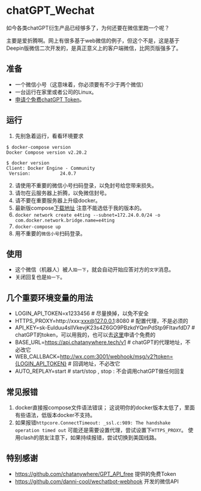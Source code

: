 # chatGPT_Wechat

如今各类chatGPT衍生产品已经够多了，为何还要在微信里跑一个呢？

主要是爱折腾啊。网上有很多基于web微信的例子，但这个不是，这是基于Deepin版微信二次开发的，是真正意义上的客户端微信，比网页版强多了。

## 准备
* 一个微信小号（这意味着，你必须要有不少于两个微信）
* 一台运行在家里或者公司的Linux。
* [申请个免费chatGPT Token](https://github.com/chatanywhere/GPT_API_free)。

## 运行

1. 先别急着运行，看看环境要求
```
$ docker-compose version
Docker Compose version v2.20.2

$ docker version
Client: Docker Engine - Community
 Version:           24.0.7
```
2. 请使用不重要的微信小号扫码登录，以免封号给您带来损失。
3. 请勿在云服务器上折腾，以免微信封号。
4. 请不要在重要服务器上升级docker。
5. 最新版compose[下载地址](https://github.com/docker/compose/releases) 注意不能选低于我的版本的。
6. `docker network create e4ting --subnet=172.24.0.0/24 -o com.docker.network.bridge.name=e4ting`
7. `docker-compose up`
8. 用不重要的`微信小号`扫码登录。

## 使用
- 这个微信（机器人）被人`拍一下`，就会自动开始应答对方的`文字`消息。
- 关闭回复也是`拍一下`。

## 几个重要环境变量的用法
- LOGIN_API_TOKEN=x1233456                     # 尽量换掉，以免不安全
- HTTPS_PROXY=http://xxx:xxx@127.0.0.1:8080      # 配置代理，不是必须的
- API_KEY=sk-Eulduu4sllVkevjK23s4Z6GO9PBzkdYQmPdStp9FItavfdD7  # chatGPT的token，可以用我的，也可以去[这里](https://github.com/chatanywhere/GPT_API_free)申请个免费的
- BASE_URL=https://api.chatanywhere.tech/v1                    # chatGPT的代理地址，不必改它
- WEB_CALLBACK=http://wx.com:3001/webhook/msg/v2?token={LOGIN_API_TOKEN}    # 回调地址，不必改它
- AUTO_REPLAY=start   # start/stop , stop : 不会调用chatGPT做任何回复

## 常见报错
1. docker直接报compose文件语法错误；
    这说明你的docker版本太低了，里面有些语法，低版本docker不支持。
2. 如果报错`httpcore.ConnectTimeout: _ssl.c:989: The handshake operation timed out`
    可能还是需要设置代理，尝试设置下`HTTPS_PROXY`。
    使用clash的朋友注意下，如果持续报错，尝试切换到美国线路。

## 特别感谢

* https://github.com/chatanywhere/GPT_API_free 提供的免费Token
* https://github.com/danni-cool/wechatbot-webhook 开发的微信API
